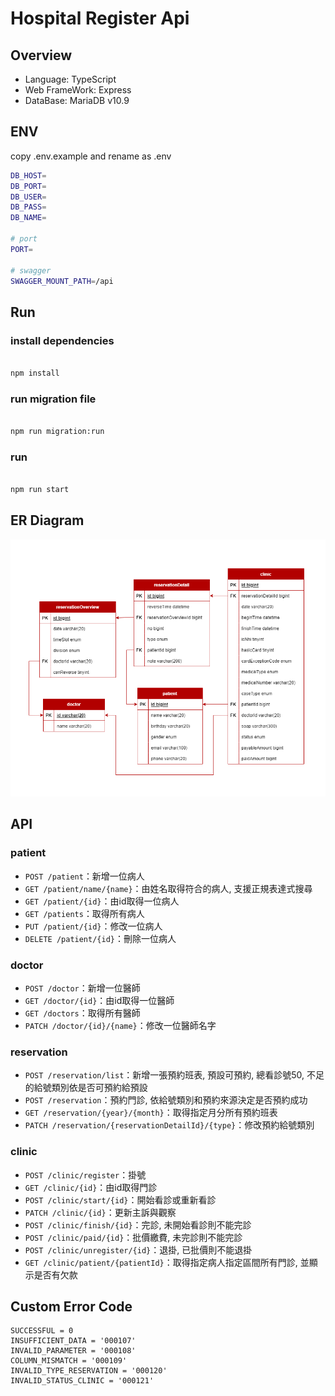 # Hospital Register Api

## Overview

- Language: TypeScript
- Web FrameWork: Express
- DataBase: MariaDB v10.9

## ENV

copy .env.example and rename as .env

```bash
DB_HOST=
DB_PORT=
DB_USER=
DB_PASS=
DB_NAME=

# port 
PORT=

# swagger
SWAGGER_MOUNT_PATH=/api

```

## Run

### install dependencies

```bash

npm install

```

### run migration file

```bash

npm run migration:run

```

### run

```bash

npm run start

```

## ER Diagram
![image](https://github.com/yuhexiong/hospital-register-api-typescript/blob/main/image/hospital_register_schema_v2.png)


## API

### patient

- `POST /patient`：新增一位病人
- `GET /patient/name/{name}`：由姓名取得符合的病人, 支援正規表達式搜尋
- `GET /patient/{id}`：由id取得一位病人
- `GET /patients`：取得所有病人
- `PUT /patient/{id}`：修改一位病人
- `DELETE /patient/{id}`：刪除一位病人

### doctor

- `POST /doctor`：新增一位醫師
- `GET /doctor/{id}`：由id取得一位醫師
- `GET /doctors`：取得所有醫師
- `PATCH /doctor/{id}/{name}`：修改一位醫師名字

### reservation

- `POST /reservation/list`：新增一張預約班表, 預設可預約, 總看診號50, 不足的給號類別依是否可預約給預設
- `POST /reservation`：預約門診, 依給號類別和預約來源決定是否預約成功
- `GET /reservation/{year}/{month}`：取得指定月分所有預約班表
- `PATCH /reservation/{reservationDetailId}/{type}`：修改預約給號類別

### clinic

- `POST /clinic/register`：掛號
- `GET /clinic/{id}`：由id取得門診
- `POST /clinic/start/{id}`：開始看診或重新看診
- `PATCH /clinic/{id}`：更新主訴與觀察
- `POST /clinic/finish/{id}`：完診, 未開始看診則不能完診
- `POST /clinic/paid/{id}`：批價繳費, 未完診則不能完診
- `POST /clinic/unregister/{id}`：退掛, 已批價則不能退掛
- `GET /clinic/patient/{patientId}`：取得指定病人指定區間所有門診, 並顯示是否有欠款

## Custom Error Code

```
SUCCESSFUL = 0
INSUFFICIENT_DATA = '000107'
INVALID_PARAMETER = '000108'
COLUMN_MISMATCH = '000109'
INVALID_TYPE_RESERVATION = '000120'
INVALID_STATUS_CLINIC = '000121'
```